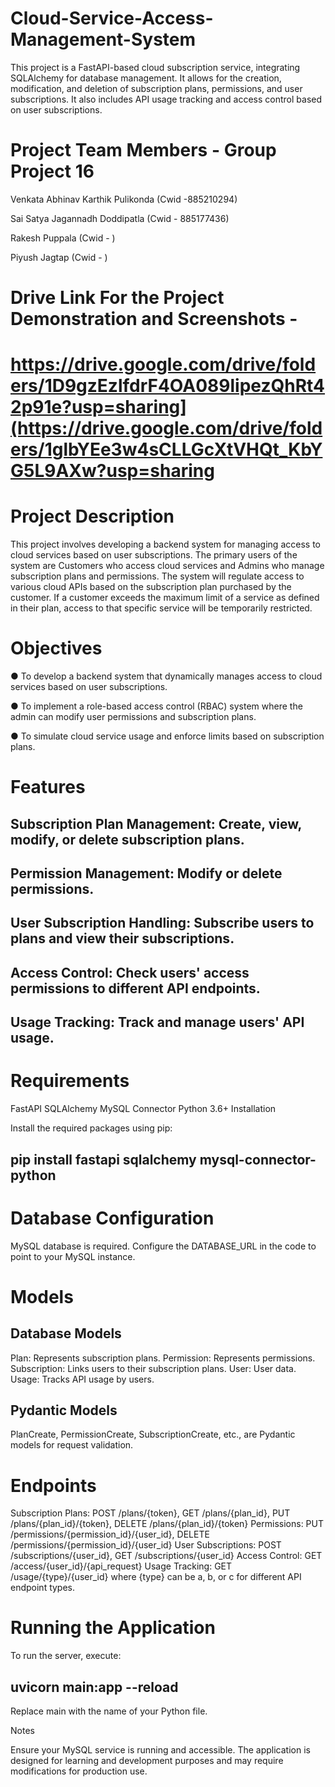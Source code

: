 # Cloud-Service-Access-Management-System
This project is a FastAPI-based cloud subscription service, integrating SQLAlchemy for database management. It allows for the creation, modification, and deletion of subscription plans, permissions, and user subscriptions. It also includes API usage tracking and access control based on user subscriptions.

# Project Team Members - Group Project 16


Venkata Abhinav Karthik Pulikonda (Cwid -885210294)

Sai Satya Jagannadh Doddipatla (Cwid - 885177436)

Rakesh Puppala (Cwid - )

Piyush Jagtap (Cwid - )



# Drive Link For the Project Demonstration and Screenshots -

# https://drive.google.com/drive/folders/1D9gzEzlfdrF4OA089lipezQhRt42p91e?usp=sharing](https://drive.google.com/drive/folders/1glbYEe3w4sCLLGcXtVHQt_KbYG5L9AXw?usp=sharing


# Project Description

This project involves developing a backend system for managing access to cloud services based on user subscriptions. The primary users of the system are Customers who access cloud services and Admins who manage subscription plans and permissions. The system will regulate access to various cloud APIs based on the subscription plan purchased by the customer. If a customer exceeds the maximum limit of a service as defined in their plan, access to that specific service will be temporarily restricted.

# Objectives

● To develop a backend system that dynamically manages access to cloud services based on user subscriptions.

● To implement a role-based access control (RBAC) system where the admin can modify user permissions and subscription plans.

● To simulate cloud service usage and enforce limits based on subscription plans.



# Features

## Subscription Plan Management: Create, view, modify, or delete subscription plans.
## Permission Management: Modify or delete permissions.
## User Subscription Handling: Subscribe users to plans and view their subscriptions.
## Access Control: Check users' access permissions to different API endpoints.
## Usage Tracking: Track and manage users' API usage.


# Requirements

FastAPI
SQLAlchemy
MySQL Connector
Python 3.6+
Installation

Install the required packages using pip:

## pip install fastapi sqlalchemy mysql-connector-python


# Database Configuration

MySQL database is required.
Configure the DATABASE_URL in the code to point to your MySQL instance.

# Models

## Database Models

Plan: Represents subscription plans.
Permission: Represents permissions.
Subscription: Links users to their subscription plans.
User: User data.
Usage: Tracks API usage by users.

## Pydantic Models

PlanCreate, PermissionCreate, SubscriptionCreate, etc., are Pydantic models for request validation.

# Endpoints

Subscription Plans: POST /plans/{token}, GET /plans/{plan_id}, PUT /plans/{plan_id}/{token}, DELETE /plans/{plan_id}/{token}
Permissions: PUT /permissions/{permission_id}/{user_id}, DELETE /permissions/{permission_id}/{user_id}
User Subscriptions: POST /subscriptions/{user_id}, GET /subscriptions/{user_id}
Access Control: GET /access/{user_id}/{api_request}
Usage Tracking: GET /usage/{type}/{user_id} where {type} can be a, b, or c for different API endpoint types.

# Running the Application

To run the server, execute:

## uvicorn main:app --reload

Replace main with the name of your Python file.

Notes

Ensure your MySQL service is running and accessible.
The application is designed for learning and development purposes and may require modifications for production use.


  
